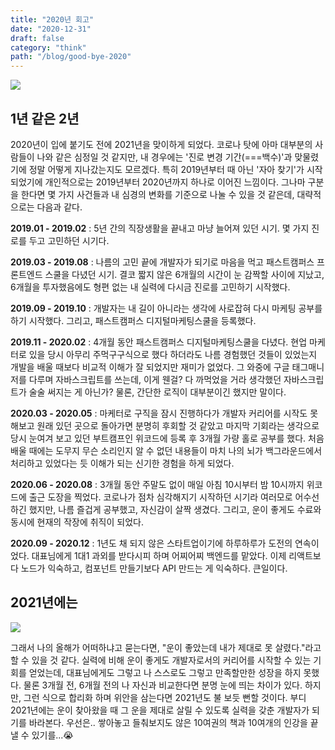 ```yaml
---
title: "2020년 회고"
date: "2020-12-31"
draft: false
category: "think"
path: "/blog/good-bye-2020"
---
```


![](https://images.unsplash.com/photo-1609167322407-3888cdb6a984?ixid=MXwxMjA3fDB8MHxwaG90by1wYWdlfHx8fGVufDB8fHw%3D&ixlib=rb-1.2.1&auto=format&fit=crop&w=1950&q=80)

## 1년 같은 2년

2020년이 입에 붙기도 전에 2021년을 맞이하게 되었다. 코로나 탓에 아마 대부분의 사람들이 나와 같은 심정일 것 같지만, 내 경우에는 '진로 변경 기간(===백수)'과 맞물렸기에 정말 어떻게 지나갔는지도 모르겠다. 특히 2019년부터 때 아닌 '자아 찾기'가 시작되었기에 개인적으로는 2019년부터 2020년까지 하나로 이어진 느낌이다. 그나마 구분을 한다면 몇 가지 사건들과 내 심경의 변화를 기준으로 나눌 수 있을 것 같은데, 대략적으로는 다음과 같다.

**2019.01 - 2019.02** : 5년 간의 직장생활을 끝내고 마냥 늘어져 있던 시기. 몇 가지 진로를 두고 고민하던 시기다.

**2019.03 - 2019.08** : 나름의 고민 끝에 개발자가 되기로 마음을 먹고 패스트캠퍼스 프론트엔드 스쿨을 다녔던 시기. 결코 짧지 않은 6개월의 시간이 눈 감짝할 사이에 지났고, 6개월을 투자했음에도 형편 없는 내 실력에 다시금 진로를 고민하기 시작했다.

**2019.09 - 2019.10** : 개발자는 내 길이 아니라는 생각에 사로잡혀 다시 마케팅 공부를 하기 시작했다. 그리고, 패스트캠퍼스 디지털마케팅스쿨을 등록했다.

**2019.11 - 2020.02** : 4개월 동안 패스트캠퍼스 디지털마케팅스쿨을 다녔다. 현업 마케터로 있을 당시 아무리 주먹구구식으로 했다 하더라도 나름 경험했던 것들이 있었는지 개발을 배울 때보다 비교적 이해가 잘 되었지만 재미가 없었다. 그 와중에 구글 태그매니저를 다루며 자바스크립트를 쓰는데, 이게 웬걸? 다 까먹었을 거라 생각했던 자바스크립트가 술술 써지는 게 아닌가? 물론, 간단한 로직이 대부분이긴 했지만 말이다.

**2020.03 - 2020.05** : 마케터로 구직을 잠시 진행하다가 개발자 커리어를 시작도 못 해보고 원래 있던 곳으로 돌아가면 분명히 후회할 것 같았고 마지막 기회라는 생각으로 당시 눈여겨 보고 있던 부트캠프인 위코드에 등록 후 3개월 가량 홀로 공부를 했다. 처음 배울 때에는 도무지 무슨 소리인지 알 수 없던 내용들이 마치 나의 뇌가 백그라운드에서 처리하고 있었다는 듯 이해가 되는 신기한 경험을 하게 되었다.

**2020.06 - 2020.08** : 3개월 동안 주말도 없이 매일 아침 10시부터 밤 10시까지 위코드에 출근 도장을 찍었다. 코로나가 점차 심각해지기 시작하던 시기라 여러모로 어수선하긴 했지만, 나름 즐겁게 공부했고, 자신감이 살짝 생겼다. 그리고, 운이 좋게도 수료와 동시에 현재의 작장에 취직이 되었다.

**2020.09 - 2020.12** : 1년도 채 되지 않은 스타트업이기에 하루하루가 도전의 연속이었다. 대표님에게 1대1 과외를 받다시피 하며 어찌어찌 백엔드를 맡았다. 이제 리액트보다 노드가 익숙하고, 컴포넌트 만들기보다 API 만드는 게 익숙하다. 큰일이다.

## 2021년에는

![](https://images.unsplash.com/photo-1519682337058-a94d519337bc?ixid=MXwxMjA3fDB8MHxwaG90by1wYWdlfHx8fGVufDB8fHw%3D&ixlib=rb-1.2.1&auto=format&fit=crop&w=1950&q=80)

그래서 나의 올해가 어떠하냐고 묻는다면, "운이 좋았는데 내가 제대로 못 살렸다."라고 할 수 있을 것 같다. 실력에 비해 운이 좋게도 개발자로서의 커리어를 시작할 수 있는 기회를 얻었는데, 대표님에게도 그렇고 나 스스로도 그렇고 만족할만한 성장을 하지 못했다. 물론 3개월 전, 6개월 전의 나 자신과 비교한다면 분명 눈에 띄는 차이가 있다. 하지만, 그런 식으로 합리화 하며 위안을 삼는다면 2021년도 불 보듯 뻔할 것이다.
부디 2021년에는 운이 찾아왔을 때 그 운을 제대로 살릴 수 있도록 실력을 갖춘 개발자가 되기를 바라본다.
우선은.. 쌓아놓고 들춰보지도 않은 10여권의 책과 10여개의 인강을 끝낼 수 있기를...😭
